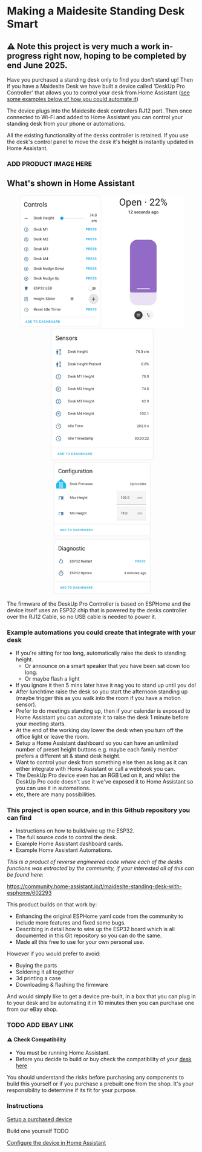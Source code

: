 # Making a Maidesite Standing Desk Smart

## ⚠️ Note this project is very much a work in-progress right now, hoping to be completed by end June 2025. 

Have you purchased a standing desk only to find you don't stand up!  Then if you have a Maidesite Desk we have built a device called 'DeskUp Pro Controller' that allows you to control your desk from Home Assistant ([see some examples below of how you could automate it](#example-automations-you-could-create-that-integrate-with-your-desk))

The device plugs into the Maidesite desk controllers RJ12 port. Then once connected to Wi-Fi and added to Home Assistant you can control your standing desk from your phone or automations. 

All the existing functionality of the desks controller is retained. If you use the desk's control panel to move the desk it's height is instantly updated in Home Assistant.

### ADD PRODUCT IMAGE HERE

## What's shown in Home Assistant
<p align="center">
  <img src="images/DeskUp-Pro-Controls.jpg" height="350px" />
  <img src="images/DeskUp-Pro-Cover-Slider.jpg" height="350px" />
  <img src="images/DeskUp-Pro-Sensors.jpg" height="350px" />
  <img src="images/DeskUp-Pro-Configuration-and-Diagnostics.jpg" height="350px" />
</p>

The firmware of the DeskUp Pro Controller is based on ESPHome and the device itself uses an ESP32 chip that is powered by the desks controller over the RJ12 Cable, so no USB cable is needed to power it.

### Example automations you could create that integrate with your desk
- If you're sitting for too long, automatically raise the desk to standing height.
  - Or announce on a smart speaker that you have been sat down too long.
  - Or maybe flash a light
- If you ignore it then 5 mins later have it nag you to stand up until you do!
- After lunchtime raise the desk so you start the afternoon standing up (maybe trigger this as you walk into the room if you have a motion sensor).
- Prefer to do meetings standing up, then if your calendar is exposed to Home Assistant you can automate it to raise the desk 1 minute before your meeting starts.
- At the end of the working day lower the desk when you turn off the office light or leave the room.
- Setup a Home Assistant dashboard so you can have an unlimited number of preset height buttons e.g. maybe each family member prefers a different sit & stand desk height.
- Want to control your desk from something else then as long as it can either integrate with Home Assistant or call a webhook you can.
- The DeskUp Pro device even has an RGB Led on it, and whilst the DeskUp Pro code doesn't use it we've exposed it to Home Assistant so you can use it in automations.
- etc, there are many possibilities.

### This project is open source, and in this Github repository you can find
- Instructions on how to build/wire up the ESP32.
- The full source code to control the desk.
- Example Home Assistant dashboard cards.
- Example Home Assistant Automations.

_This is a product of reverse engineered code where each of the desks functions was extracted by the community, if your interested all of this can be found here:_

https://community.home-assistant.io/t/maidesite-standing-desk-with-esphome/602293


This product builds on that work by:
- Enhancing the original ESPHome yaml code from the community to include more features and fixed some bugs.
- Describing in detail how to wire up the ESP32 board which is all documented in this Git repository so you can do the same.  
- Made all this free to use for your own personal use.

However if you would prefer to avoid:
- Buying the parts
- Soldering it all together
- 3d printing a case
- Downloading & flashing the firmware

And would simply like to get a device pre-built, in a box that you can plug in to your desk and be automating it in 10 minutes then you can purchase one from our eBay shop.

### TODO ADD EBAY LINK

#### ⚠️ Check Compatibility
- You must be running Home Assistant.
- Before you decide to build or buy check the compatibility of your [desk here](docs/compatibility.md)

You should understand the risks before purchasing any components to build this yourself or if you purchase a prebuilt one from the shop. It's your responsibility to determine if its fit for your purpose. 


### Instructions
[Setup a purchased device](docs/setup/README.md)

Build one yourself TODO

[Configure the device in Home Assistant](docs/configuration/README.md)


